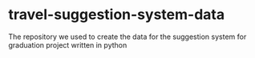 # travel-suggestion-system-data
The repository we used to create the data for the suggestion system for graduation project written in python
